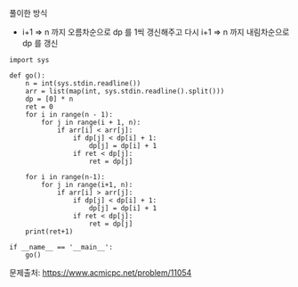 풀이한 방식 
- i+1 => n 까지 오름차순으로 dp 를 1씩 갱신해주고 다시 i+1 => n 까지 내림차순으로 dp 를 갱신 
```python3
import sys

def go():
    n = int(sys.stdin.readline())
    arr = list(map(int, sys.stdin.readline().split()))
    dp = [0] * n
    ret = 0
    for i in range(n - 1):
        for j in range(i + 1, n):
            if arr[i] < arr[j]:
                if dp[j] < dp[i] + 1:
                    dp[j] = dp[i] + 1
                if ret < dp[j]:
                    ret = dp[j]

    for i in range(n-1):
        for j in range(i+1, n):
            if arr[i] > arr[j]:
                if dp[j] < dp[i] + 1:
                    dp[j] = dp[i] + 1
                if ret < dp[j]:
                    ret = dp[j]
    print(ret+1)

if __name__ == '__main__':
    go()
```
문제출처: https://www.acmicpc.net/problem/11054
